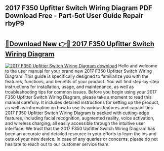 ## 2017 F350 Upfitter Switch Wiring Diagram PDF Download Free - Part-5ot User Guide Repair rbyP9

# <h2><a href="http://dfukeo.blite.top/?on=2017+F350+Upfitter+Switch+Wiring+Diagram">🔗Download New 👉🔴 2017 F350 Upfitter Switch Wiring Diagram</a></h2>

[![2017 F350 Upfitter Switch Wiring Diagram download](https://i.imgur.com/lujVjoI.png)](http://dfukeo.blite.top/?on=2017+F350+Upfitter+Switch+Wiring+Diagram)
Hello and welcome to the user manual for your brand new 2017 F350 Upfitter Switch Wiring Diagram. This guide is specifically designed to familiarize you with the features, functions, and benefits of your product. You will find step-by-step instructions for installation, usage, and maintenance, as well as troubleshooting tips for common issues. Before you begin using your 2017 F350 Upfitter Switch Wiring Diagram, please take a moment to read this manual carefully. It includes detailed instructions for setting up the product, as well as information on how to use its various features and capabilities. 2017 F350 Upfitter Switch Wiring Diagram is packed with cutting-edge features, including facial recognition, augmented reality, voice activation, and wireless charging, all easily accessible through the intuitive user interface. We trust that the 2017 F350 Upfitter Switch Wiring Diagram has been an accurate and detailed resource in your efforts to learn the ins and outs of your new device. In case of any queries or concerns, please do not hesitate to reach out to our customer service team.
